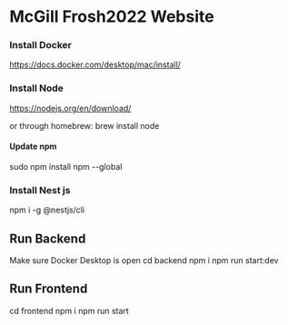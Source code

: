 # McGill Frosh2022 Website

### Install Docker
https://docs.docker.com/desktop/mac/install/

### Install Node
https://nodejs.org/en/download/

or through homebrew:
brew install node

#### Update npm
sudo npm install npm --global

### Install Nest js
npm i -g @nestjs/cli

## Run Backend
Make sure Docker Desktop is open
cd backend
npm i
npm run start:dev

## Run Frontend
cd frontend
npm i
npm run start
